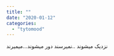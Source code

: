 ```yaml
---
title: ""
date: "2020-01-12"
categories: 
  - "tytomood"
---
```


نزدیک میشوند ..نمیرسند دور میشوند...میمیرند
